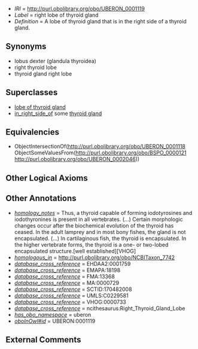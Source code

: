  * *IRI* = http://purl.obolibrary.org/obo/UBERON_0001119
 * *Label* = right lobe of thyroid gland
 * *Definition* = A lobe of thyroid gland that is in the right side of a thyroid gland.

## Synonyms

 * lobus dexter (glandula thyroidea)
 * right thyroid lobe
 * thyroid gland right lobe

## Superclasses

 * [lobe of thyroid gland](../../UBERON/18/UBERON_0001118.md)
 * [in_right_side_of](../../BSPO/21/BSPO_0000121.md) some [thyroid gland](../../UBERON/46/UBERON_0002046.md)

## Equivalencies

 * ObjectIntersectionOf(<http://purl.obolibrary.org/obo/UBERON_0001118> ObjectSomeValuesFrom(<http://purl.obolibrary.org/obo/BSPO_0000121> <http://purl.obolibrary.org/obo/UBERON_0002046>))

## Other Logical Axioms


## Other Annotations

 * *[homology_notes](../../UBPROP/03/UBPROP_0000003.md)* = Thus, a thyroid capable of forming iodotyrosines and iodothyronines is present in all vertebrates. (...) Certain morphologic changes occur after the biochemical evolution of the thyroid has ceased. In the adult lamprey and in most bony fishes, the gland is not encapsulated. (...) In cartilaginous fish, the thyroid is encapsulated. In the higher vertebrate forms, the thyroid is a one- or two-lobed encapsulated structure.[well established][VHOG]
 * *[homologous_in](../../core#homologous/in/core#homologous_in.md)* = http://purl.obolibrary.org/obo/NCBITaxon_7742
 * *[database_cross_reference](../../ef/oboInOwl#hasDbXref.md)* = EHDAA2:0001759
 * *[database_cross_reference](../../ef/oboInOwl#hasDbXref.md)* = EMAPA:18198
 * *[database_cross_reference](../../ef/oboInOwl#hasDbXref.md)* = FMA:13368
 * *[database_cross_reference](../../ef/oboInOwl#hasDbXref.md)* = MA:0000729
 * *[database_cross_reference](../../ef/oboInOwl#hasDbXref.md)* = SCTID:170482008
 * *[database_cross_reference](../../ef/oboInOwl#hasDbXref.md)* = UMLS:C0229581
 * *[database_cross_reference](../../ef/oboInOwl#hasDbXref.md)* = VHOG:0000733
 * *[database_cross_reference](../../ef/oboInOwl#hasDbXref.md)* = ncithesaurus:Right_Thyroid_Gland_Lobe
 * *[has_obo_namespace](../../ce/oboInOwl#hasOBONamespace.md)* = uberon
 * *[oboInOwl#id](../../id/oboInOwl#id.md)* = UBERON:0001119

## External Comments

